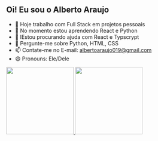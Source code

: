## Oi! Eu sou o Alberto Araujo ##

- 🔭 Hoje trabalho com Full Stack em projetos pessoais
- 🌱 No momento estou aprendendo React e Python
- 🤔 IEstou procurando ajuda com React e Typscrypt
- 💬 Pergunte-me sobre Python, HTML, CSS
- 📫 Contate-me no E-mail: albertoaraujo019@gmail.com
- 😄 Pronouns: Ele/Dele

<div>
  <a href="https://github.com/albertoig8">
  <img height="180em" src="https://github-readme-stats.vercel.app/api?username=albertoig8&show_icons=true&theme=tokyonight&include_all_commits=true&count_private=true"/>
  <img height="180em" src="https://github-readme-stats.vercel.app/api/top-langs/?username=albertoig8&layout=compact&langs_count=7&theme=tokyonight"/>
</div>
